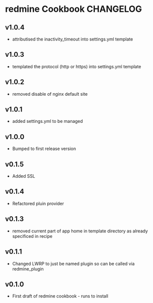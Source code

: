 redmine Cookbook CHANGELOG
==========================
v1.0.4
------
* attributised the inactivity_timeout into settings.yml template

v1.0.3
------
* templated the protocol (http or https) into settings.yml template

v1.0.2
------
* removed disable of nginx default site

v1.0.1
------
* added settings.yml to be managed

v1.0.0
------
* Bumped to first release version

v0.1.5
------
* Added SSL

v0.1.4
------
* Refactored pluin provider

v0.1.3
------
* removed current part of app home in template directory as already specificed in recipe

v0.1.1
------
* Changed LWRP to just be named plugin so can be called via redmine_plugin

v0.1.0
------
* First draft of redmine cookbook - runs to install

